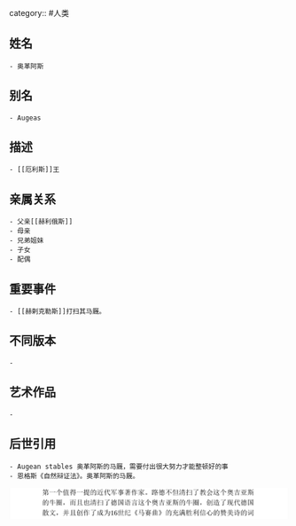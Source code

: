 category:: #人类
## 姓名
	- 奥革阿斯
## 别名
	- Augeas
## 描述
	- [[厄利斯]]王
## 亲属关系
	- 父亲[[赫利俄斯]]
	- 母亲
	- 兄弟姐妹
	- 子女
	- 配偶
## 重要事件
	- [[赫剌克勒斯]]打扫其马厩。
## 不同版本
	-
## 艺术作品
	-
## 后世引用
	- Augean stables 奥革阿斯的马厩，需要付出很大努力才能整顿好的事
	- 恩格斯《自然辩证法》。奥革阿斯的马厩。
 ![](../assets/恩格斯-《自然辩证法》-导言.png)
